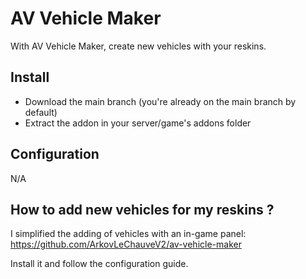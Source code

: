 # AV Vehicle Maker
With AV Vehicle Maker, create new vehicles with your reskins.

## Install
- Download the main branch (you're already on the main branch by default)
- Extract the addon in your server/game's addons folder

## Configuration
N/A

## How to add new vehicles for my reskins ?
I simplified the adding of vehicles with an in-game panel:
https://github.com/ArkovLeChauveV2/av-vehicle-maker

Install it and follow the configuration guide.